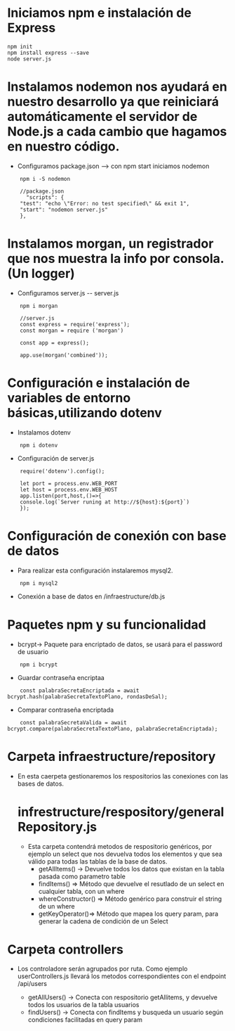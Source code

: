 # Iniciamos npm e instalación de Express

```
npm init
npm install express --save
node server.js
```

# Instalamos nodemon nos ayudará en nuestro desarrollo ya que reiniciará automáticamente el servidor de Node.js a cada cambio que hagamos en nuestro código.
* Configuramos package.json -->  con npm start iniciamos nodemon
```
    npm i -S nodemon
```

    
```
    //package.json
      "scripts": {
    "test": "echo \"Error: no test specified\" && exit 1",
    "start": "nodemon server.js"
    },
```

# Instalamos morgan, un registrador que nos muestra la info por consola. (Un logger)
* Configuramos server.js  -- server.js 
```
    npm i morgan
```
 

```
    //server.js
    const express = require('express');
    const morgan = require ('morgan')

    const app = express();

    app.use(morgan('combined'));
```
# Configuración e instalación de variables de entorno básicas,utilizando dotenv
* Instalamos dotenv
```
    npm i dotenv 
```
* Configuración de server.js
```
    require('dotenv').config();
```
```
    let port = process.env.WEB_PORT
    let host = process.env.WEB_HOST
    app.listen(port,host,()=>{
    console.log(`Server runing at http://${host}:${port}`)
    }); 
```

# Configuración de conexión con base de datos
*  Para realizar esta configuración instalaremos mysql2.
```
    npm i mysql2
```
* Conexión a base de datos en /infraestructure/db.js

# Paquetes npm y su funcionalidad
* bcrypt-> Paquete para encriptado de datos, se usará para el password de usuario
```
    npm i bcrypt
```
* Guardar contraseña encriptaa
```
    const palabraSecretaEncriptada = await bcrypt.hash(palabraSecretaTextoPlano, rondasDeSal);
```
* Comparar contraseña encriptada
```
    const palabraSecretaValida = await bcrypt.compare(palabraSecretaTextoPlano, palabraSecretaEncriptada);
```


# Carpeta infraestructure/repository
* En esta caerpeta gestionaremos los respositorios las conexiones con las bases de datos.

    # infrestructure/respository/generalRepository.js
    * Esta carpeta contendrá metodos de respositorio genéricos, por ejemplo un select que nos devuelva todos los elementos y que sea válido para todas las tablas de la base de datos.
        * getAllItems() -> Devuelve todos los datos que existan en la tabla pasada como parametro table
        * findItems() => Método que devuelve el resutlado de un select en cualquier tabla, con un where
        * whereConstructor() => Método genérico para construir el string de un where
        * getKeyOperator()=> Método que mapea los query param, para generar la cadena de condición de un Select


# Carpeta controllers
* Los controladore serán agrupados por ruta. Como ejemplo userControllers.js llevará los metodos correspondientes con el endpoint /api/users

    * getAllUsers() -> Conecta con respositorio getAllitems, y devuelve todos los usuarios de la tabla usuarios
    * findUsers() ->  Conecta con findItems y busqueda un usuario según condiciones facilitadas en query param


